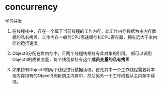 # concurrency
学习并发

1. 在线程栈中，存在一个属于当前线程的工作内存，此工作内存数据为主内存数据的私有拷贝。工作内存一般为CPU高速缓存和CPU寄存器，拥有远大于主内存的运行速度。

2. Object3分配在堆内存中，且两个线程栈都持有此对象的引用。 都可以调用Object3的成员变量，每个线程都持有这个**成员变量的私有拷贝**

3. 如果持有Object3的两个线程进行数据读取，首先其中一个工作线程需要将本地内存持有的Object3刷新到主内存中，然后另外一个工作线程从主内存中读取。

